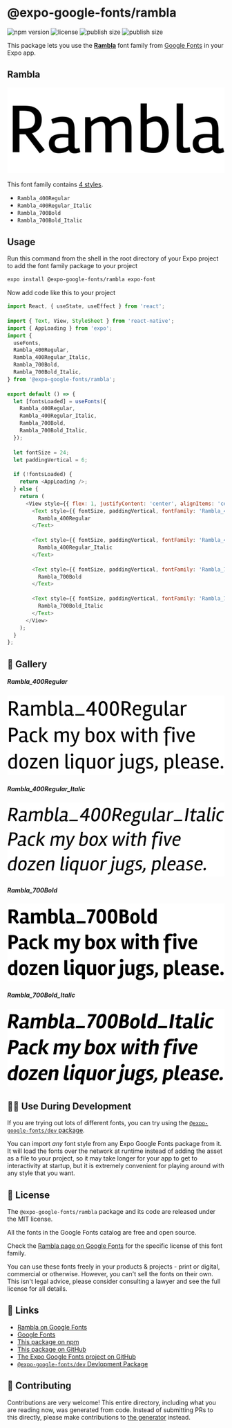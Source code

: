 # @expo-google-fonts/rambla

![npm version](https://flat.badgen.net/npm/v/@expo-google-fonts/rambla)
![license](https://flat.badgen.net/github/license/expo/google-fonts)
![publish size](https://flat.badgen.net/packagephobia/install/@expo-google-fonts/rambla)
![publish size](https://flat.badgen.net/packagephobia/publish/@expo-google-fonts/rambla)

This package lets you use the [**Rambla**](https://fonts.google.com/specimen/Rambla) font family from [Google Fonts](https://fonts.google.com/) in your Expo app.

## Rambla

![Rambla](./font-family.png)

This font family contains [4 styles](#-gallery).

- `Rambla_400Regular`
- `Rambla_400Regular_Italic`
- `Rambla_700Bold`
- `Rambla_700Bold_Italic`

## Usage

Run this command from the shell in the root directory of your Expo project to add the font family package to your project
```sh
expo install @expo-google-fonts/rambla expo-font
```

Now add code like this to your project
```js
import React, { useState, useEffect } from 'react';

import { Text, View, StyleSheet } from 'react-native';
import { AppLoading } from 'expo';
import {
  useFonts,
  Rambla_400Regular,
  Rambla_400Regular_Italic,
  Rambla_700Bold,
  Rambla_700Bold_Italic,
} from '@expo-google-fonts/rambla';

export default () => {
  let [fontsLoaded] = useFonts({
    Rambla_400Regular,
    Rambla_400Regular_Italic,
    Rambla_700Bold,
    Rambla_700Bold_Italic,
  });

  let fontSize = 24;
  let paddingVertical = 6;

  if (!fontsLoaded) {
    return <AppLoading />;
  } else {
    return (
      <View style={{ flex: 1, justifyContent: 'center', alignItems: 'center' }}>
        <Text style={{ fontSize, paddingVertical, fontFamily: 'Rambla_400Regular' }}>
          Rambla_400Regular
        </Text>

        <Text style={{ fontSize, paddingVertical, fontFamily: 'Rambla_400Regular_Italic' }}>
          Rambla_400Regular_Italic
        </Text>

        <Text style={{ fontSize, paddingVertical, fontFamily: 'Rambla_700Bold' }}>
          Rambla_700Bold
        </Text>

        <Text style={{ fontSize, paddingVertical, fontFamily: 'Rambla_700Bold_Italic' }}>
          Rambla_700Bold_Italic
        </Text>
      </View>
    );
  }
};

```

## 🔡 Gallery

##### Rambla_400Regular
![Rambla_400Regular](./Rambla_400Regular.ttf.png)

##### Rambla_400Regular_Italic
![Rambla_400Regular_Italic](./Rambla_400Regular_Italic.ttf.png)

##### Rambla_700Bold
![Rambla_700Bold](./Rambla_700Bold.ttf.png)

##### Rambla_700Bold_Italic
![Rambla_700Bold_Italic](./Rambla_700Bold_Italic.ttf.png)


## 👩‍💻 Use During Development

If you are trying out lots of different fonts, you can try using the [`@expo-google-fonts/dev` package](https://github.com/expo/google-fonts/tree/master/font-packages/dev#readme).

You can import *any* font style from any Expo Google Fonts package from it. It will load the fonts
over the network at runtime instead of adding the asset as a file to your project, so it may take longer
for your app to get to interactivity at startup, but it is extremely convenient
for playing around with any style that you want.

## 📖 License

The `@expo-google-fonts/rambla` package and its code are released under the MIT license.

All the fonts in the Google Fonts catalog are free and open source.

Check the [Rambla page on Google Fonts](https://fonts.google.com/specimen/Rambla) for the specific license of this font family.

You can use these fonts freely in your products & projects - print or digital, commercial or otherwise. However, you can't sell the fonts on their own. This isn't legal advice, please consider consulting a lawyer and see the full license for all details.

## 🔗 Links

- [Rambla on Google Fonts](https://fonts.google.com/specimen/Rambla)
- [Google Fonts](https://fonts.google.com/)
- [This package on npm](https://www.npmjs.com/package/@expo-google-fonts/rambla)
- [This package on GitHub](https://github.com/expo/google-fonts/tree/master/font-packages/rambla)
- [The Expo Google Fonts project on GitHub](https://github.com/expo/google-fonts)
- [`@expo-google-fonts/dev` Devlopment Package](https://github.com/expo/google-fonts/tree/master/font-packages/dev)

## 🤝 Contributing

Contributions are very welcome! This entire directory, including what you are reading now, was generated from code. Instead of submitting PRs to this directly, please make contributions to [the generator](https://github.com/expo/google-fonts/tree/master/packages/generator) instead.
